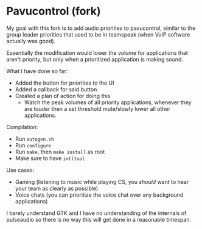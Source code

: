 # Pavucontrol (fork)

My goal with this fork is to add audio priorities to pavucontrol, similar to the
group leader priorities that used to be in teamspeak (when VoIP software actually was good).

Essentially the modification would lower the volume for applications that aren't priority, but
only when a prioritized application is making sound.

What I have done so far:
 - Added the button for priorities to the UI
 - Added a callback for said button
 - Created a plan of action for doing this
   - Watch the peak volumes of all priority applications, whenever they are
     louder then a set threshold mute/slowly lower all other applications.

Compilation:
 - Run `autogen.sh`
 - Run `configure`
 - Run `make`, then `make install` as root
 - Make sure to have `intltool`

Use cases:
 - Gaming (listening to music while playing CS, you *should* want to hear your team as clearly as possible)
 - Voice chats (you can prioritize the voice chat over any background applications)

I barely understand GTK and I have no understanding of the internals of pulseaudio so there
is no way this will get done in a reasonable timespan.
